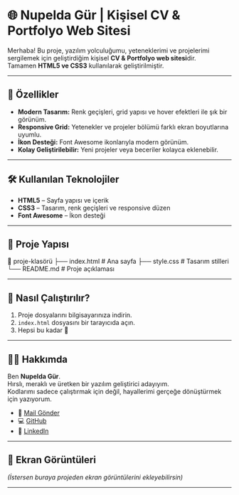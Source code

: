 # 🌐 Nupelda Gür | Kişisel CV & Portfolyo Web Sitesi

Merhaba! Bu proje, yazılım yolculuğumu, yeteneklerimi ve projelerimi sergilemek için geliştirdiğim kişisel **CV & Portfolyo web sitesi**dir.  
Tamamen **HTML5 ve CSS3** kullanılarak geliştirilmiştir.

---

## 📌 Özellikler
- **Modern Tasarım:** Renk geçişleri, grid yapısı ve hover efektleri ile şık bir görünüm.  
- **Responsive Grid:** Yetenekler ve projeler bölümü farklı ekran boyutlarına uyumlu.  
- **İkon Desteği:** Font Awesome ikonlarıyla modern görünüm.  
- **Kolay Geliştirilebilir:** Yeni projeler veya beceriler kolayca eklenebilir.

---

## 🛠️ Kullanılan Teknolojiler
- **HTML5** – Sayfa yapısı ve içerik  
- **CSS3** – Tasarım, renk geçişleri ve responsive düzen  
- **Font Awesome** – İkon desteği

---

## 📂 Proje Yapısı
📁 proje-klasörü
├── index.html # Ana sayfa
├── style.css # Tasarım stilleri
└── README.md # Proje açıklaması


---

## 🚀 Nasıl Çalıştırılır?
1. Proje dosyalarını bilgisayarınıza indirin.  
2. `index.html` dosyasını bir tarayıcıda açın.  
3. Hepsi bu kadar 🎉

---

## 👩‍💻 Hakkımda
Ben **Nupelda Gür**.  
Hırslı, meraklı ve üretken bir yazılım geliştirici adayıyım.  
Kodlarımı sadece çalıştırmak için değil, hayallerimi gerçeğe dönüştürmek için yazıyorum.

- 📧 [Mail Gönder](mailto:nupeldagur@gmail.com)  
- 💻 [GitHub](https://github.com/nupeldagur)  
- 🔗 [LinkedIn](https://www.linkedin.com/in/nupelda-gür/)

---

## 📸 Ekran Görüntüleri
*(İstersen buraya projeden ekran görüntülerini ekleyebilirsin)*

---
